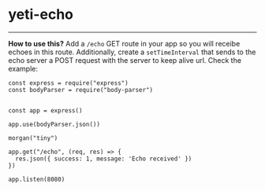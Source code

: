 # yeti-echo
---------------------

**How to use this?**
Add a `/echo` GET route in your app so you will receibe echoes in this route. Additionally, create a `setTimeInterval` that sends to the echo server a POST request with the server to keep alive url. Check the example:

```
const express = require("express")
const bodyParser = require("body-parser")


const app = express()

app.use(bodyParser.json())

morgan("tiny")

app.get("/echo", (req, res) => {
  res.json({ success: 1, message: 'Echo received' })
})

app.listen(8080)
```